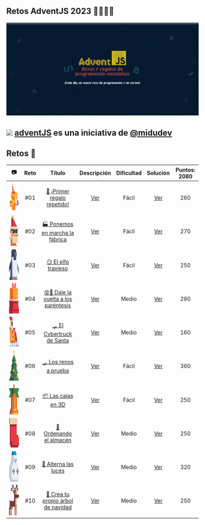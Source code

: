 ## Retos AdventJS 2023 🌟✨🎅🎄

![adventJsPortada](./Assets/Portada.jpg)

## <img src="https://adventjs.dev/android-icon-192x192.png" height="15" height="15" /> [adventJS](https://adventjs.dev/es) es una iniciativa de [@midudev](https://midu.dev/)

## Retos 🎯

|                          📷                          | Reto |                                       Título                                       |        Descripción         | Dificultad |         Solución          | Puntos: 2080 |
| :--------------------------------------------------: | :--: | :--------------------------------------------------------------------------------: | :------------------------: | :--------: | :-----------------------: | :----------: |
| <img src="./Assets/Retos_PNG/1.png" height="80"  />  | #01  |      [🎁 ¡Primer regalo repetido!](https://adventjs.dev/es/challenges/2023/1)      | [Ver](./Reto_01/README.md) |   Fácil    | [Ver](./Reto_01/index.js) |     260      |
| <img src="./Assets/Retos_PNG/2.png" height="80"  />  | #02  |    [🏭 Ponemos en marcha la fábrica](https://adventjs.dev/es/challenges/2023/2)    | [Ver](./Reto_02/README.md) |   Fácil    | [Ver](./Reto_02/index.js) |     270      |
| <img src="./Assets/Retos_PNG/3.png" height="80"  />  | #03  |          [😏 El elfo travieso](https://adventjs.dev/es/challenges/2023/3)          | [Ver](./Reto_03/README.md) |   Fácil    | [Ver](./Reto_03/index.js) |     250      |
| <img src="./Assets/Retos_PNG/4.png" height="80"  />  | #04  | [😵💫 Dale la vuelta a los paréntesis](https://adventjs.dev/es/challenges/2023/4)  | [Ver](./Reto_04/README.md) |   Medio    | [Ver](./Reto_04/index.js) |     280      |
| <img src="./Assets/Retos_PNG/5.png" height="80"  />  | #05  |       [🛷 El Cybertruck de Santa](https://adventjs.dev/es/challenges/2023/5)       | [Ver](./Reto_05/README.md) |   Medio    | [Ver](./Reto_05/index.js) |     160      |
| <img src="./Assets/Retos_PNG/6.png" height="80"  />  | #06  |         [🛷 Los renos a prueba](https://adventjs.dev/es/challenges/2023/6)         | [Ver](./Reto_06/README.md) |   Fácil    | [Ver](./Reto_06/index.js) |     360      |
| <img src="./Assets/Retos_PNG/7.png" height="80"  />  | #07  |          [📦 Las cajas en 3D](https://adventjs.dev/es/challenges/2023/7)           | [Ver](./Reto_07/README.md) |   Fácil    | [Ver](./Reto_07/index.js) |     250      |
| <img src="./Assets/Retos_PNG/8.png" height="80"  />  | #08  |        [🏬 Ordenando el almacén](https://adventjs.dev/es/challenges/2023/8)        | [Ver](./Reto_08/README.md) |   Medio    | [Ver](./Reto_08/index.js) |     250      |
| <img src="./Assets/Retos_PNG/9.png" height="80"  />  | #09  |        [ 🚦 Alterna las luces ](https://adventjs.dev/es/challenges/2023/9)         | [Ver](./Reto_09/README.md) |   Medio    | [Ver](./Reto_09/index.js) |     320      |
| <img src="./Assets/Retos_PNG/10.png" height="80"  /> | #10  | [ 🎄 Crea tu propio árbol de navidad ](https://adventjs.dev/es/challenges/2023/10) | [Ver](./Reto_10/README.md) |   Medio    | [Ver](./Reto_10/index.js) |     250      |
